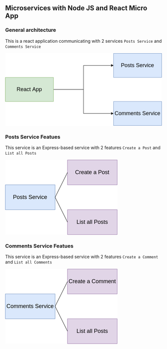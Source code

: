 ## Microservices with Node JS and React Micro App ##
### General architecture ###
This is a react application communicating with 2 services ``Posts Service`` and ``Comments Service``

![General architecture](https://github.com/mallah-elmehdi/microservices-nodejs-micro/blob/master/diagram.png?raw=true)

### Posts Service Featues ###
This service is an Express-based service with 2 features ``Create a Post`` and ``List all Posts``

![General architecture](https://github.com/mallah-elmehdi/microservices-nodejs-micro/blob/master/posts.png?raw=true)

### Comments Service Featues ###
This service is an Express-based service with 2 features ``Create a Comment`` and ``List all Comments``

![General architecture](https://github.com/mallah-elmehdi/microservices-nodejs-micro/blob/master/comments.png?raw=true)
